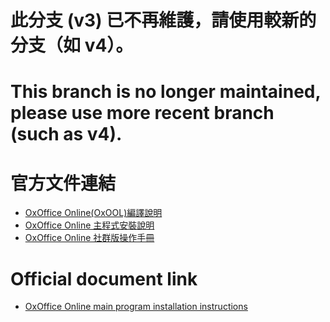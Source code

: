 # 此分支 (v3) 已不再維護，請使用較新的分支（如 v4）。

# This branch is no longer maintained, please use more recent branch (such as v4).

# 官方文件連結

* [OxOffice Online(OxOOL)編譯說明](https://docs.ossii.com.tw/books/oxoffice-online-%E6%8A%80%E8%A1%93%E6%89%8B%E5%86%8A/chapter/oxoffice-online)
* [OxOffice Online 主程式安裝說明](https://docs.ossii.com.tw/books/oxoffice-online-%E6%8A%80%E8%A1%93%E6%89%8B%E5%86%8A/chapter/oxoffice-online-%E4%B8%BB%E7%A8%8B%E5%BC%8F%E5%AE%89%E8%A3%9D%E8%AA%AA%E6%98%8E)
* [OxOffice Online 社群版操作手冊](https://docs.ossii.com.tw/books/oxoffice-online-%E7%A4%BE%E7%BE%A4%E7%89%88%E6%93%8D%E4%BD%9C%E6%89%8B%E5%86%8A)

# Official document link

* [OxOffice Online main program installation instructions](https://docs.ossii.com.tw/books/oxoffice-online-technical-manual/chapter/oxoffice-online-main-program-installation-instructions)
